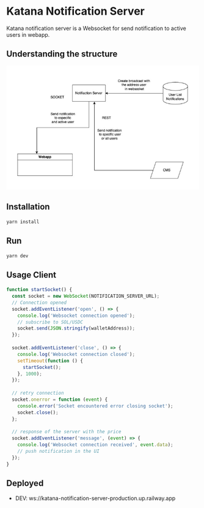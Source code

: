 # Katana Notification Server
Katana notification server is a Websocket for send notification to active users in webapp.

## Understanding the structure
![Diagram](notifications.jpeg)

## Installation
```bash
yarn install
```

## Run
```bash
yarn dev
```

## Usage Client
```javascript
function startSocket() {
  const socket = new WebSocket(NOTIFICATION_SERVER_URL);
  // Connection opened
  socket.addEventListener('open', () => {
    console.log('Websocket connection opened');
    // subscribe to SOL/USDC
    socket.send(JSON.stringify(walletAddress));
  });

  socket.addEventListener('close', () => {
    console.log('Websocket connection closed');
    setTimeout(function () {
      startSocket();
    }, 1000);
  });

  // retry connection
  socket.onerror = function (event) {
    console.error('Socket encountered error closing socket');
    socket.close();
  };

  // response of the server with the price
  socket.addEventListener('message', (event) => {
    console.log('Websocket connection received', event.data);
    // push notification in the UI
  });
}
```

## Deployed

- DEV: ws://katana-notification-server-production.up.railway.app

